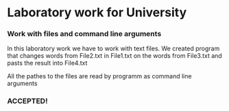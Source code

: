 # Laboratory work for University

### Work with files and command line arguments

In this laboratory work we have to work with text files.
We created program that changes words from File2.txt in File1.txt on the
words from File3.txt and pasts the result into File4.txt

All the pathes to the files are read by programm as command line arguments

### ACCEPTED!
